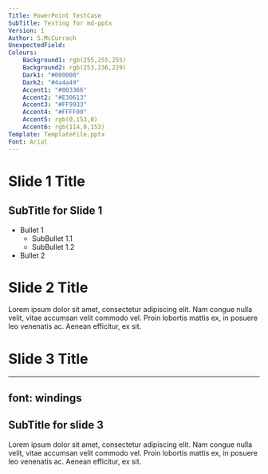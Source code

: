 ```yaml
---
Title: PowerPoint TestCase
SubTitle: Testing for md-pptx
Version: 1
Author: S.McCurrach
UnexpectedField:
Colours: 
    Background1: rgb(255,255,255)
    Background2: rgb(253,236,229)
    Dark1: "#000000"
    Dark2: "#4a4a49"
    Accent1: "#003366"
    Accent2: "#E30613"
    Accent3: "#FF9933"
    Accent4: "#FFFF00"
    Accent5: rgb(0,153,0)
    Accent6: rgb(114,0,153)
Template: TemplateFile.pptx
Font: Arial
---
```


# Slide 1 Title

## SubTitle for Slide 1

- Bullet 1
	- SubBullet 1.1
    - SubBullet 1.2
- Bullet 2

# Slide 2 Title

Lorem ipsum dolor sit amet, consectetur adipiscing elit. Nam congue nulla velit, vitae accumsan velit commodo vel. Proin lobortis <span colour="R0 G200 B20">mattis ex</span>, in posuere leo venenatis ac. Aenean efficitur, ex sit. 

# Slide 3 Title
---
font: windings
---

## SubTitle for slide 3

Lorem ipsum dolor sit amet, consectetur adipiscing elit. Nam congue nulla velit, vitae accumsan velit commodo vel. Proin lobortis mattis ex, in posuere leo venenatis ac. Aenean efficitur, ex sit. 